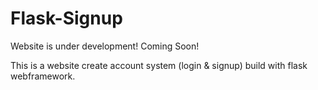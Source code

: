 # Flask-Signup

Website is under development! Coming Soon!

This is a website create account system (login & signup) build with flask webframework.
